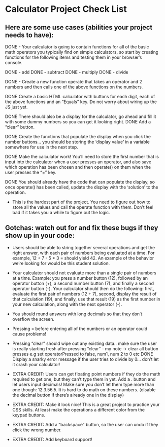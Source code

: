 # Calculator Project Check List

## Here are some use cases (abilities your project needs to have):

DONE - Your calculator is going to contain functions for all of the basic math operators you typically find on simple calculators, so start by creating functions for the following items and testing them in your browser’s console.

DONE - add
DONE - subtract
DONE - multiply
DONE - divide

DONE - Create a new function operate that takes an operator and 2 numbers and then calls one of the above functions on the numbers.

DONE Create a basic HTML calculator with buttons for each digit, each of the above functions and an “Equals” key.
Do not worry about wiring up the JS just yet.

DONE There should also be a display for the calculator, go ahead and fill it with some dummy numbers so you can get it looking right.
DONE Add a “clear” button.

DONE Create the functions that populate the display when you click the number buttons… you should be storing the ‘display value’ in a variable somewhere for use in the next step.

DONE Make the calculator work! You’ll need to store the first number that is input into the calculator when a user presses an operator, and also save which operation has been chosen and then operate() on them when the user presses the “=” key.

DONE You should already have the code that can populate the display, so once operate() has been called, update the display with the ‘solution’ to the operation.

- This is the hardest part of the project. You need to figure out how to store all the values and call the operate function with them. Don’t feel bad if it takes you a while to figure out the logic.

## Gotchas: watch out for and fix these bugs if they show up in your code:

- Users should be able to string together several operations and get the right answer, with each pair of numbers being evaluated at a time. For example, 12 + 7 - 5 \* 3 = should yield 42. An example of the behavior we’re looking for would be this student solution.

- Your calculator should not evaluate more than a single pair of numbers at a time. Example: you press a number button (12), followed by an operator button (+), a second number button (7), and finally a second operator button (-). Your calculator should then do the following: first, evaluate the first pair of numbers (12 + 7), second, display the result of that calculation (19), and finally, use that result (19) as the first number in your new calculation, along with the next operator (-).

- You should round answers with long decimals so that they don’t overflow the screen.
- Pressing = before entering all of the numbers or an operator could cause problems!
- Pressing “clear” should wipe out any existing data.. make sure the user is really starting fresh after pressing “clear” - my note -> clear all button presses e.g set operatorPressed to false, num1, num 2 to 0 etc
  DONE Display a snarky error message if the user tries to divide by 0… don’t let it crash your calculator!
- EXTRA CREDIT: Users can get floating point numbers if they do the math required to get one, but they can’t type them in yet. Add a . button and let users input decimals! Make sure you don’t let them type more than one though: 12.3.56.5. It is hard to do math on these numbers. (disable the decimal button if there’s already one in the display)
- EXTRA CREDIT: Make it look nice! This is a great project to practice your CSS skills. At least make the operations a different color from the keypad buttons.
- EXTRA CREDIT: Add a “backspace” button, so the user can undo if they click the wrong number.
- EXTRA CREDIT: Add keyboard support!
